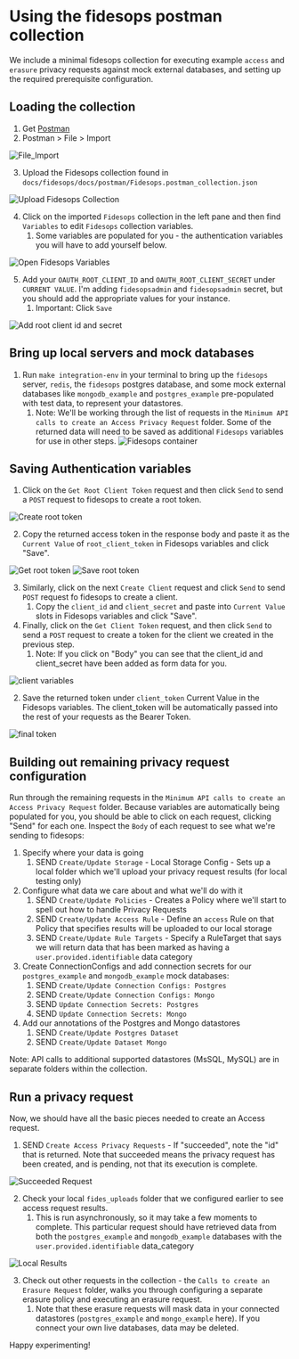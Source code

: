 # Using the fidesops postman collection

We include a minimal fidesops collection for executing example `access` and `erasure` privacy requests against
mock external databases, and setting up the required prerequisite configuration.

## Loading the collection
1. Get [Postman](https://www.postman.com/)
2. Postman > File > Import

![File_Import](../img/postman_images/import_collection.png)

3. Upload the Fidesops collection found in `docs/fidesops/docs/postman/Fidesops.postman_collection.json`

![Upload Fidesops Collection](../img/postman_images/upload_files.png)

4. Click on the imported `Fidesops` collection in the left pane and then find `Variables` to edit `Fidesops` collection variables.
   1. Some variables are populated for you - the authentication variables you will have to add yourself below.

![Open Fidesops Variables](../img/postman_images/open_fidesops_variables.png)

5. Add your `OAUTH_ROOT_CLIENT_ID` and `OAUTH_ROOT_CLIENT_SECRET` under `CURRENT VALUE`.  I'm adding `fidesopsadmin` and `fidesopsadmin` secret, but you should add the appropriate values for your instance.
   1. Important: Click `Save`

![Add root client id and secret](../img/postman_images/add_root_client_id_and_secret.png)

## Bring up local servers and mock databases
1. Run `make integration-env` in your terminal to bring up the `fidesops` server, `redis`, the `fidesops` postgres database, and some mock external databases like `mongodb_example` and `postgres_example` pre-populated with test data, to represent your datastores.
   1. Note: We'll be working through the list of requests in the `Minimum API calls to create an Access Privacy Request` folder.  Some of the returned data will need to be saved as additional `Fidesops` variables for use in other steps.
![Fidesops container](../img/postman_images/fidesops_container.png)

## Saving Authentication variables
1. Click on the `Get Root Client Token` request and then click `Send` to send a `POST` request to fidesops to create a root token.

![Create root token](../img/postman_images/create_root_client_token.png)

2. Copy the returned access token in the response body and paste it as the `Current Value` of `root_client_token` in Fidesops variables and click "Save".

![Get root token](../img/postman_images/root_token_response.png)
![Save root token](../img/postman_images/save_root_client_token.png)

3. Similarly, click on the next `Create Client` request and click `Send` to send `POST` request fo fidesops to create a client.
   1. Copy the `client_id` and `client_secret` and paste into `Current Value` slots in Fidesops variables and click "Save".
4. Finally, click on the `Get Client Token` request, and then click `Send` to send a `POST` request to create a token for the client we created in the previous step.
   1. Note: If you click on "Body" you can see that the client_id and client_secret have been added as form data for you.

![client variables](../img/postman_images/client_form_data.png)

   2. Save the returned token under `client_token` Current Value in the Fidesops variables.  The client_token will be automatically passed into the rest of your requests as the Bearer Token.

![final token](../img/postman_images/final_token.png)


## Building out remaining privacy request configuration
Run through the remaining requests in the `Minimum API calls to create an Access Privacy Request` folder. Because
variables are automatically being populated for you, you should be able to click on each request, clicking "Send" for each one.
Inspect the `Body` of each request to see what we're sending to fidesops:

1. Specify where your data is going
   1. SEND `Create/Update Storage` - Local Storage Config - Sets up a local folder which we'll upload your privacy request results (for local testing only)
2. Configure what data we care about and what we'll do with it
   1. SEND `Create/Update Policies` - Creates a Policy where we'll start to spell out how to handle Privacy Requests
   2. SEND `Create/Update Access Rule` - Define an `access` Rule on that Policy that specifies results will be uploaded to our local storage
   3. SEND `Create/Update Rule Targets` - Specify a RuleTarget that says we will return data that has been marked as having a `user.provided.identifiable` data category
3. Create ConnectionConfigs and add connection secrets for our `postgres_example` and `mongodb_example` mock databases:
   1. SEND `Create/Update Connection Configs: Postgres`
   2. SEND `Create/Update Connection Configs: Mongo`
   3. SEND `Update Connection Secrets: Postgres`
   4. SEND `Update Connection Secrets: Mongo`
4. Add our annotations of the Postgres and Mongo datastores
   1. SEND `Create/Update Postgres Dataset`
   2. SEND `Create/Update Dataset Mongo`

Note: API calls to additional supported datastores (MsSQL, MySQL) are in separate folders within the collection. 


## Run a privacy request
Now, we should have all the basic pieces needed to create an Access request.
1. SEND `Create Access Privacy Requests` - If "succeeded", note the "id" that is returned. Note that succeeded means the privacy request has been created, and is pending, not that its execution is complete.

![Succeeded Request](../img/postman_images/succeeded_privacy_request.png)

2. Check your local `fides_uploads` folder that we configured earlier to see access request results.
   1. This is run asynchronously, so it may take a few moments to complete.  This particular request should have retrieved data from both the `postgres_example` and `mongodb_example` databases with the `user.provided.identifiable` data_category

![Local Results](../img/postman_images/local_results.png)

3. Check out other requests in the collection - the `Calls to create an Erasure Request` folder, walks you through configuring a separate erasure policy and executing an erasure request.
   1. Note that these erasure requests will mask data in your connected datastores (`postgres_example` and `mongo_example` here). If you connect your own live databases, data may be deleted.

Happy experimenting!
